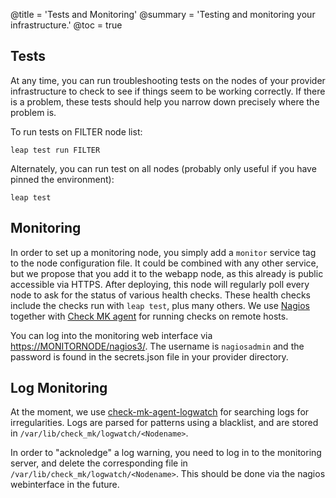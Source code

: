 @title = 'Tests and Monitoring'
@summary = 'Testing and monitoring your infrastructure.'
@toc = true

## Tests

At any time, you can run troubleshooting tests on the nodes of your provider infrastructure to check to see if things seem to be working correctly. If there is a problem, these tests should help you narrow down precisely where the problem is.

To run tests on FILTER node list:

    leap test run FILTER

Alternately, you can run test on all nodes (probably only useful if you have pinned the environment):

    leap test

## Monitoring

In order to set up a monitoring node, you simply add a `monitor` service tag to the node configuration file. It could be combined with any other service, but we propose that you add it to the webapp node, as this already is public accessible via HTTPS.
After deploying, this node will regularly poll every node to ask for the status of various health checks. These health checks include the checks run with `leap test`, plus many others. 
We use [Nagios](http://www.nagios.org/) together with [Check MK agent](https://en.wikipedia.org/wiki/Check_MK) for running checks on remote hosts.

You can log into the monitoring web interface via [https://MONITORNODE/nagios3/](https://MONITORNODE/nagios3/). The username is `nagiosadmin` and the password is found in the secrets.json file in your provider directory.

Log Monitoring
--------------

At the moment, we use [check-mk-agent-logwatch](https://mathias-kettner.de/checkmk_check_logwatch.html) for searching logs for irregularities.
Logs are parsed for patterns using a blacklist, and are stored in `/var/lib/check_mk/logwatch/<Nodename>`.

In order to "acknoledge" a log warning, you need to log in to the monitoring server, and delete the corresponding file in `/var/lib/check_mk/logwatch/<Nodename>`. This should be done via the nagios webinterface in the future.

